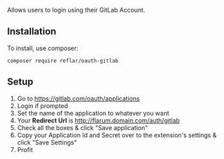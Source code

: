 Allows users to login using their GitLab Account.

## Installation
To install, use composer:
```
composer require reflar/oauth-gitlab
```

## Setup
1. Go to https://gitlab.com/oauth/applications
2. Login if prompted
3. Set the name of the application to whatever you want 
4. Your **Redirect Url** is http://flarum.domain.com/auth/gitlab
5. Check all the boxes & click "Save application"
6. Copy your Application Id and Secret over to the extension's settings & click "Save Settings"
7. Profit